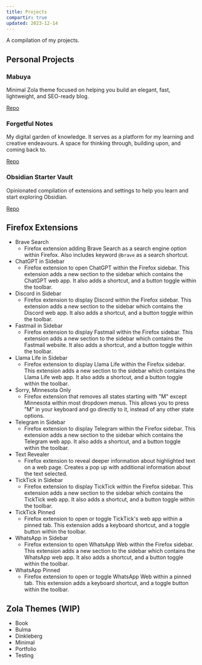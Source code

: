 ```yaml
---
title: Projects
compartir: true
updated: 2023-12-14
---
```



A compilation of my projects.

## Personal Projects

### Mabuya

Minimal Zola theme focused on helping you build an elegant, fast, lightweight, and SEO-ready blog.

[Repo](https://github.com/semanticdata/mabuya)

### Forgetful Notes

My digital garden of knowledge. It serves as a platform for my learning and creative endeavours. A space for thinking through, building upon, and coming back to.

[Repo](https://github.com/semanticdata/forgetful-notes)

### Obsidian Starter Vault

Opinionated compilation of extensions and settings to help you learn and start exploring Obsidian.

[Repo](https://github.com/semanticdata/obsidian-starter-vault)

## Firefox Extensions

- Brave Search
    - Firefox extension adding Brave Search as a search engine option within Firefox. Also includes keyword `@brave` as a search shortcut.
- ChatGPT in Sidebar
    - Firefox extension to open ChatGPT within the Firefox sidebar. This extension adds a new section to the sidebar which contains the ChatGPT web app. It also adds a shortcut, and a button toggle within the toolbar.
- Discord in Sidebar
    - Firefox extension to display Discord within the Firefox sidebar. This extension adds a new section to the sidebar which contains the Discord web app. It also adds a shortcut, and a button toggle within the toolbar.
- Fastmail in Sidebar
    - Firefox extension to display Fastmail within the Firefox sidebar. This extension adds a new section to the sidebar which contains the Fastmail website. It also adds a shortcut, and a button toggle within the toolbar.
- Llama Life in Sidebar
    - Firefox extension to display Llama Life within the Firefox sidebar. This extension adds a new section to the sidebar which contains the Llama Life web app. It also adds a shortcut, and a button toggle within the toolbar.
- Sorry, Minnesota Only
    - Firefox extension that removes all states starting with "M" except Minnesota within most dropdown menus. This allows you to press "M" in your keyboard and go directly to it, instead of any other state options.
- Telegram in Sidebar
    - Firefox extension to display Telegram within the Firefox sidebar. This extension adds a new section to the sidebar which contains the Telegram web app. It also adds a shortcut, and a button toggle within the toolbar.
- Text Revealer
    - Firefox extension to reveal deeper information about highlighted text on a web page. Creates a pop up with additional information about the text selected.
- TickTick in Sidebar
    - Firefox extension to display TickTick within the Firefox sidebar. This extension adds a new section to the sidebar which contains the TickTick web app. It also adds a shortcut, and a button toggle within the toolbar.
- TickTick Pinned
    - Firefox extension to open or toggle TickTick's web app within a pinned tab. This extension adds a keyboard shortcut, and a toggle button within the toolbar.
- WhatsApp in Sidebar
    - Firefox extension to open WhatsApp Web within the Firefox sidebar. This extension adds a new section to the sidebar which contains the WhatsApp web app. It also adds a shortcut, and a button toggle within the toolbar.
- WhatsApp Pinned
    - Firefox extension to open or toggle WhatsApp Web within a pinned tab. This extension adds a keyboard shortcut, and a toggle button within the toolbar.

## Zola Themes (WIP)

- Book
- Bulma
- Dinkleberg
- Minimal
- Portfolio
- Testing
